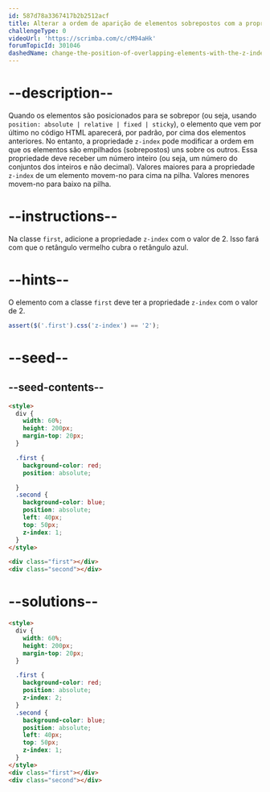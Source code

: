```yaml
---
id: 587d78a3367417b2b2512acf
title: Alterar a ordem de aparição de elementos sobrepostos com a propriedade z-index
challengeType: 0
videoUrl: 'https://scrimba.com/c/cM94aHk'
forumTopicId: 301046
dashedName: change-the-position-of-overlapping-elements-with-the-z-index-property
---
```


# --description--

Quando os elementos são posicionados para se sobrepor (ou seja, usando `position: absolute | relative | fixed | sticky`), o elemento que vem por último no código HTML aparecerá, por padrão, por cima dos elementos anteriores. No entanto, a propriedade `z-index` pode modificar a ordem em que os elementos são empilhados (sobrepostos) uns sobre os outros. Essa propriedade deve receber um número inteiro (ou seja, um número do conjuntos dos inteiros e não decimal). Valores maiores para a propriedade `z-index` de um elemento movem-no para cima na pilha. Valores menores movem-no para baixo na pilha.

# --instructions--

Na classe `first`, adicione a propriedade `z-index` com o valor de 2. Isso fará com que o retângulo vermelho cubra o retângulo azul.

# --hints--

O elemento com a classe `first` deve ter a propriedade `z-index` com o valor de 2.

```js
assert($('.first').css('z-index') == '2');
```

# --seed--

## --seed-contents--

```html
<style>
  div {
    width: 60%;
    height: 200px;
    margin-top: 20px;
  }

  .first {
    background-color: red;
    position: absolute;

  }
  .second {
    background-color: blue;
    position: absolute;
    left: 40px;
    top: 50px;
    z-index: 1;
  }
</style>

<div class="first"></div>
<div class="second"></div>
```

# --solutions--

```html
<style>
  div {
    width: 60%;
    height: 200px;
    margin-top: 20px;
  }

  .first {
    background-color: red;
    position: absolute;
    z-index: 2;
  }
  .second {
    background-color: blue;
    position: absolute;
    left: 40px;
    top: 50px;
    z-index: 1;
  }
</style>
<div class="first"></div>
<div class="second"></div>
```
